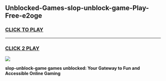
## Unblocked-Games-slop-unblock-game-Play-Free-e2oge
<h3>
<a href="https://premium76.site?title=slop-unblock-game&ref=15A">CLICK TO PLAY</a></h3>
<hr>

<h3>
<a href="https://premium76.site?title=slop-unblock-game&ref=15A">CLICK 2 PLAY</a>
  
</h3>

<a href="https://premium76.site?title=slop-unblock-game&ref=15A"><img src="https://clearcache.store/games.png"></a>


**slop-unblock-game games unblocked: Your Gateway to Fun and Accessible Online Gaming**
